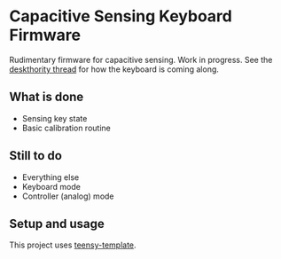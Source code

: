 Capacitive Sensing Keyboard Firmware
====================================

Rudimentary firmware for capacitive sensing. Work in progress.
See the [deskthority
thread](https://deskthority.net/workshop-f7/designing-a-custom-topre-board-t11734.html)
for how the keyboard is coming along.


What is done
------------

- Sensing key state
- Basic calibration routine


Still to do
-----------

- Everything else
- Keyboard mode
- Controller (analog) mode


Setup and usage
---------------

This project uses
[teensy-template](https://github.com/apmorton/teensy-template).
